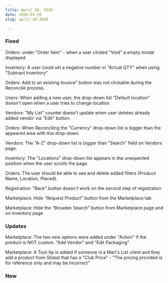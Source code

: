 ```yaml
---
title: April 28, 2020
date: 2020-04-28
slug: april-28-2020

---
```

### Fixed

Orders: under "Order Item" - when a user clicked "Void" a empty modal displayed.

Inventory: A user could set a negative number in "Actual QTY" when using "Subtract Inventory"

Orders: Add to an existing Invoice" button was not clickable during the Reconcile process.

Users: When adding a new user, the drop-down list "Default location"  doesn't open when a user tries to change location.

Vendors: "My List" counter doesn't update when user deletes already added vendor via "Edit" button.

Orders:  When Reconciling the "Currency" drop-down list is bigger than the appeared area with this drop-down. 

Vendors: The "A-Z" drop-down list is bigger than "Search" field on Vendors page.

Inventory: The "Locations" drop-down list appears in the unexpected position when the user scrolls the page.

Orders: The user should be able to see and delete added filters (Product Name, Location, Placed).

Registration: "Back" button doesn't work on the second step of registration

Marketplace: Hide "Request Product" button from the Marketplace tab

Marketplace: Hide the "Broaden Search" button from Marketplace page and on Inventory page

### Updates

Marketplace: The two new options were added under "Action" if the product is NOT custom. "Add Vendor" and "Edit Packaging"

Marketplace: A Tool-tip is added if someone is a Mari's List client and they add a product from Global that has a "Club Price" - "The pricing provided is for reference only and may be incorrect"

### New